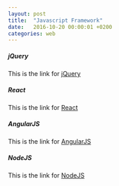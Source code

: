 ```yaml
---
layout: post
title:  "Javascript Framework"
date:   2016-10-20 00:00:01 +0200
categories: web
---
```


##### **jQuery**
This is the link for [jQuery][link-jquery]

##### **React**
This is the link for [React][link-react]

##### **AngularJS**
This is the link for [AngularJS][link-angular]

##### **NodeJS**
This is the link for [NodeJS][link-node]

[link-jquery]: https://jquery.com/
[link-react]: https://facebook.github.io/react/index.html
[link-angular]: https://angularjs.org/
[link-node]: https://nodejs.org/it/
